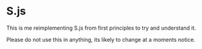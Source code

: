 # S.js

This is me reimplementing S.js from first principles to try and understand it.

Please do not use this in anything, its likely to change at a moments notice.